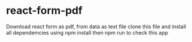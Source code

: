 # react-form-pdf
Download react form as pdf, from data as text file
clone this file and install all dependemcies using npm install 
then
npm run to check this app
